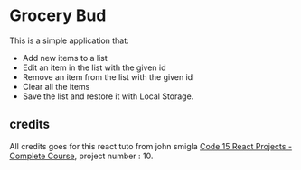 # Grocery Bud

This is a simple application that:

- Add new items to a list
- Edit an item in the list with the given id
- Remove an item from the list with the given id
- Clear all the items
- Save the list and restore it with Local Storage.

## credits

All credits goes for this react tuto from john smigla [Code 15 React Projects - Complete Course](https://www.youtube.com/watch?v=a_7Z7C_JCyo), project number : 10.
